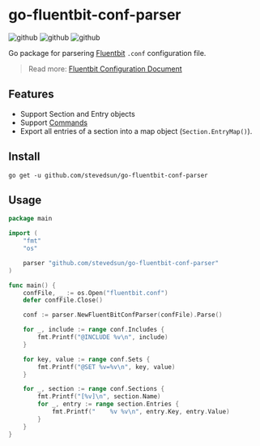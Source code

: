 # go-fluentbit-conf-parser

![github](https://img.shields.io/badge/go-1.17-blue.svg) ![github](https://img.shields.io/badge/fluentbit-v1.9-lightblue.svg) ![github](https://img.shields.io/badge/License-MIT-green.svg)

Go package for parsering [Fluentbit](https://fluentbit.io/) `.conf` configuration file.

> Read more: [Fluentbit Configuration Document](https://docs.fluentbit.io/manual/administration/configuring-fluent-bit/classic-mode/format-schema)

## Features

- Support Section and Entry objects
- Support [Commands](https://docs.fluentbit.io/manual/administration/configuring-fluent-bit/classic-mode/commands)
- Export all entries of a section into a map object (`Section.EntryMap()`).

## Install

```shell
go get -u github.com/stevedsun/go-fluentbit-conf-parser
```

## Usage

```go
package main

import (
	"fmt"
	"os"

	parser "github.com/stevedsun/go-fluentbit-conf-parser"
)

func main() {
	confFile, _ := os.Open("fluentbit.conf")
	defer confFile.Close()

	conf := parser.NewFluentBitConfParser(confFile).Parse()

	for _, include := range conf.Includes {
		fmt.Printf("@INCLUDE %v\n", include)
	}

	for key, value := range conf.Sets {
		fmt.Printf("@SET %v=%v\n", key, value)
	}

	for _, section := range conf.Sections {
		fmt.Printf("[%v]\n", section.Name)
		for _, entry := range section.Entries {
			fmt.Printf("    %v %v\n", entry.Key, entry.Value)
		}
	}
}

```
